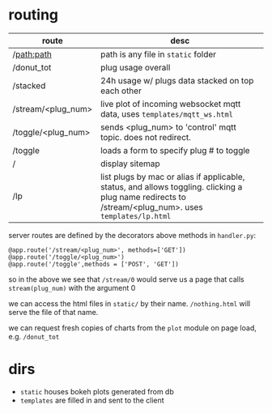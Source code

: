 # routing

route|desc
-----|----
/<path:path>|path is any file in `static` folder
/donut_tot|plug usage overall
/stacked|24h usage w/ plugs data stacked on top each other
/stream/<plug_num>|live plot of incoming websocket mqtt data, uses `templates/mqtt_ws.html`
/toggle/<plug_num>|sends <plug_num> to 'control' mqtt topic. does not redirect.
/toggle|loads a form to specify plug # to toggle
/|display sitemap
/lp|list plugs by mac or alias if applicable, status, and allows toggling. clicking a plug name redirects to /stream/<plug_num>. uses `templates/lp.html`

server routes are defined by the decorators above methods in `handler.py`:

```
@app.route('/stream/<plug_num>', methods=['GET'])
@app.route('/toggle/<plug_num>')
@app.route('/toggle',methods = ['POST', 'GET'])
```

so in the above we see that `/stream/0` would serve us a page that calls 
`stream(plug_num)` with the argument 0

we can access the html files in `static/` by their name. `/nothing.html` will
serve the file of that name.

we can request fresh copies of charts from the `plot` module on page load, e.g.
`/donut_tot`

# dirs

- `static` houses bokeh plots generated from db
- `templates` are filled in and sent to the client
